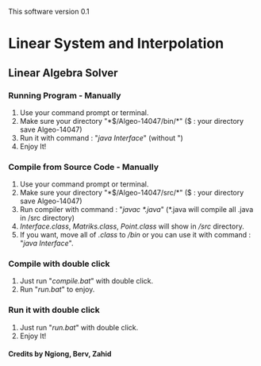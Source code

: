 This software version 0.1

# Linear System and Interpolation

## Linear Algebra Solver


### Running Program - Manually

  1. Use your command prompt or terminal.
  2. Make sure your directory "*$/Algeo-14047/bin/*"
  ($ : your directory save Algeo-14047)
  3. Run it with command : "*java Interface*"
  (without ")
  4. Enjoy It!

### Compile from Source Code - Manually
 
  1. Use your command prompt or terminal.
  2. Make sure your directory "*$/Algeo-14047/src/*"
  ($ : your directory save Algeo-14047)
  3. Run compiler with command : "_javac *.java_"
  (*.java will compile all .java in /src directory)
  4. _Interface.class_, _Matriks.class_, _Point.class_ will show in _/src_ directory.
  5. If you want, move all of _.class_ to _/bin_ or you can use it with command : "_java Interface_".

### Compile with double click

  1. Just run "_compile.bat_" with double click.
  2. Run "_run.bat_" to enjoy.

### Run it with double click

  1. Just run "_run.bat_" with double click.
  2. Enjoy It!

#### Credits by Ngiong, Berv, Zahid
